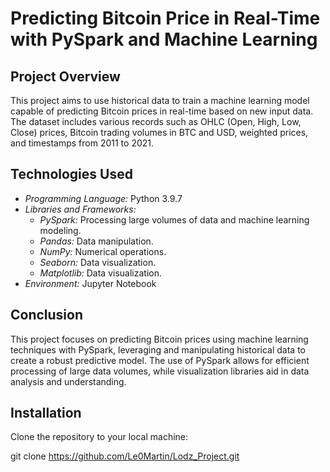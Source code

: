 # Predicting Bitcoin Price in Real-Time with PySpark and Machine Learning

## Project Overview

This project aims to use historical data to train a machine learning model capable of predicting Bitcoin prices in real-time based on new input data. The dataset includes various records such as OHLC (Open, High, Low, Close) prices, Bitcoin trading volumes in BTC and USD, weighted prices, and timestamps from 2011 to 2021.

## Technologies Used

- *Programming Language:* Python 3.9.7
- *Libraries and Frameworks:*
	- *PySpark:* Processing large volumes of data and machine learning modeling.
	- *Pandas:* Data manipulation.
	- *NumPy:* Numerical operations.
	- *Seaborn:* Data visualization.
	- *Matplotlib:* Data visualization.
- *Environment:* Jupyter Notebook


## Conclusion

This project focuses on predicting Bitcoin prices using machine learning techniques with PySpark, leveraging and manipulating historical data to create a robust predictive model. The use of PySpark allows for efficient processing of large data volumes, while visualization libraries aid in data analysis and understanding.


## Installation

Clone the repository to your local machine:

git clone https://github.com/Le0Martin/Lodz_Project.git
